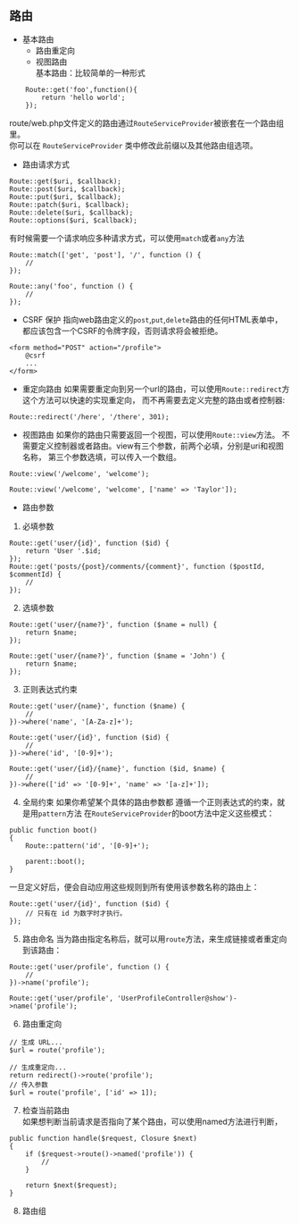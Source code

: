 ## 路由

- 基本路由  
	- 路由重定向 
	- 视图路由  
  基本路由：比较简单的一种形式
```
	Route::get('foo',function(){
		return 'hello world';
	});
```  
  route/web.php文件定义的路由通过```RouteServiceProvider```被嵌套在一个路由组里。  
  你可以在 ```RouteServiceProvider``` 类中修改此前缀以及其他路由组选项。
- 路由请求方式
```
Route::get($uri, $callback);
Route::post($uri, $callback);
Route::put($uri, $callback);
Route::patch($uri, $callback);
Route::delete($uri, $callback);
Route::options($uri, $callback);
```
 有时候需要一个请求响应多种请求方式，可以使用```match```或者```any```方法
```
Route::match(['get', 'post'], '/', function () {
    //
});

Route::any('foo', function () {
    //
});
```
- CSRF 保护
 指向web路由定义的```post```,```put```,```delete```路由的任何HTML表单中，
 都应该包含一个CSRF的令牌字段，否则请求将会被拒绝。
```
<form method="POST" action="/profile">
    @csrf
    ...
</form>
```
- 重定向路由
 如果需要重定向到另一个url的路由，可以使用```Route::redirect```方这个方法可以快速的实现重定向，
 而不再需要去定义完整的路由或者控制器:
```
Route::redirect('/here', '/there', 301);

```
- 视图路由
 如果你的路由只需要返回一个视图，可以使用```Route::view```方法。
 不需要定义控制器或者路由。view有三个参数，前两个必填，分别是uri和视图名称，
 第三个参数选填，可以传入一个数组。
```
Route::view('/welcome', 'welcome');

Route::view('/welcome', 'welcome', ['name' => 'Taylor']);
```
- 路由参数
1. 必填参数
```
Route::get('user/{id}', function ($id) {
    return 'User '.$id;
});
Route::get('posts/{post}/comments/{comment}', function ($postId, $commentId) {
    //
});
```

2. 选填参数
	
```
Route::get('user/{name?}', function ($name = null) {
    return $name;
});

Route::get('user/{name?}', function ($name = 'John') {
    return $name;
});
```
3. 正则表达式约束
```
Route::get('user/{name}', function ($name) {
    //
})->where('name', '[A-Za-z]+');

Route::get('user/{id}', function ($id) {
    //
})->where('id', '[0-9]+');

Route::get('user/{id}/{name}', function ($id, $name) {
    //
})->where(['id' => '[0-9]+', 'name' => '[a-z]+']);
```
4. 全局约束
 如果你希望某个具体的路由参数都
 遵循一个正则表达式的约束，就是用```pattern```方法
 在```RouteServiceProvider```的boot方法中定义这些模式：
```
public function boot()
{
    Route::pattern('id', '[0-9]+');

    parent::boot();
}
```
一旦定义好后，便会自动应用这些规则到所有使用该参数名称的路由上：
```
Route::get('user/{id}', function ($id) {
    // 只有在 id 为数字时才执行。
});
```

5. 路由命名
 当为路由指定名称后，就可以用```route```方法，来生成链接或者重定向到该路由：
```
Route::get('user/profile', function () {
    //
})->name('profile');

Route::get('user/profile', 'UserProfileController@show')->name('profile');

```
6. 路由重定向
```
// 生成 URL...
$url = route('profile');

// 生成重定向...
return redirect()->route('profile');
// 传入参数
$url = route('profile', ['id' => 1]);

```
7. 检查当前路由  
 如果想判断当前请求是否指向了某个路由，可以使用named方法进行判断，
```
public function handle($request, Closure $next)
{
    if ($request->route()->named('profile')) {
        //
    }

    return $next($request);
}
```
8. 路由组
